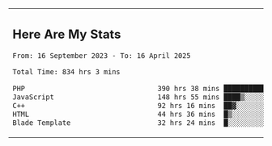 <table border="0">
 <tr>
  <td>
      <h2>Here Are My Stats</h2>
 <!--START_SECTION:waka-->

```txt
From: 16 September 2023 - To: 16 April 2025

Total Time: 834 hrs 3 mins

PHP                                390 hrs 38 mins ███████████▓░░░░░░░░░░░░░   46.25 %
JavaScript                         148 hrs 55 mins ████▒░░░░░░░░░░░░░░░░░░░░   17.63 %
C++                                92 hrs 16 mins  ██▓░░░░░░░░░░░░░░░░░░░░░░   10.92 %
HTML                               44 hrs 36 mins  █▒░░░░░░░░░░░░░░░░░░░░░░░   05.28 %
Blade Template                     32 hrs 24 mins  █░░░░░░░░░░░░░░░░░░░░░░░░   03.84 %
```

<!--END_SECTION:waka-->
  </td>
    <td>
   <div align="start">
        <a href="https://open.spotify.com/user/dxso20he52f5d4ti73duavf95">
        <img width="200px" src="https://spotify-github-profile.kittinanx.com/api/view.svg?uid=dxso20he52f5d4ti73duavf95&cover_image=true&theme=default&show_offline=false&background_color=121212&interchange=false" alt="Spotify Now Playing">
    </a>
</div> 

  </td>
 </tr>

</table>





